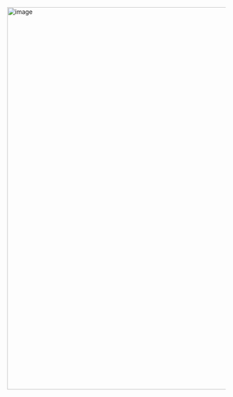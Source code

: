 <img width="1898" height="880" alt="image" src="https://github.com/user-attachments/assets/202b33f4-0083-47cf-b2b6-3553d7a901ab" />
